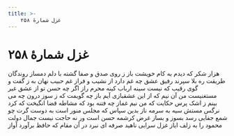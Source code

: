 ```yaml
---
title: >-
    غزل شمارهٔ ۲۵۸
---
```

# غزل شمارهٔ ۲۵۸

هزار شکر که دیدم به کام خویشت باز
ز روی صدق و صفا گشته با دلم دمساز
روندگان طریقت ره بلا سپرند
رفیق عشق چه غم دارد از نشیب و فراز
غم حبیب نهان به ز گفت و گوی رقیب
که نیست سینه ارباب کینه محرم راز
اگر چه حسن تو از عشق غیر مستغنیست
من آن نیم که از این عشقبازی آیم باز
چه گویمت که ز سوز درون چه می بینم
ز اشک پرس حکایت که من نیم غماز
چه فتنه بود که مشاطه قضا انگیخت
که کرد نرگس مستش سیه به سرمه ناز
بدین سپاس که مجلس منور است به دوست
گرت چو شمع جفایی رسد بسوز و بساز
غرض کرشمه حسن است ور نه حاجت نیست
جمال دولت محمود را به زلف ایاز
غزل سرایی ناهید صرفه ای نبرد
در آن مقام که حافظ برآورد آواز
